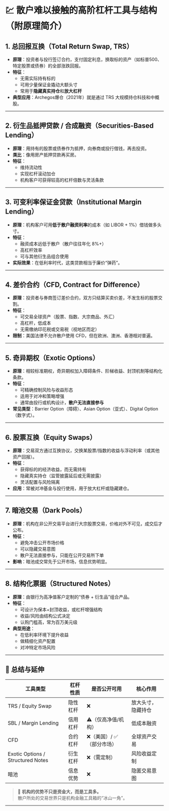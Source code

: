 # 💹 散户难以接触的高阶杠杆工具与结构（附原理简介）

## 1. 总回报互换（Total Return Swap, TRS）
- **原理**：投资者与投行签订合约，支付固定利息，换取标的资产（如标普500、特定股票或债券）的全部涨跌回报。  
- **特征**：
  - 无需实际持有标的
  - 可用少量保证金撬动大额头寸
  - 常用于**隐藏真实持仓**和**放大杠杆**
- **典型应用**：Archegos爆仓（2021年）就是通过 TRS 大规模持仓科技和中概股。

---

## 2. 衍生品抵押贷款 / 合成融资（Securities-Based Lending）
- **原理**：用持有的股票或债券作为抵押，向券商或投行借钱，再去投资。  
- **类比**：像用房产抵押贷款再买房。  
- **特征**：
  - 维持流动性
  - 实现杠杆滚动加仓
  - 机构客户可获得较高的杠杆倍数与灵活条款

---

## 3. 可变利率保证金贷款（Institutional Margin Lending）
- **原理**：机构客户可用**低于散户融资利率**的成本（如 LIBOR + 1%）借钱做多头寸。  
- **特征**：
  - 融资成本远低于散户（散户往往年化 8%+）
  - 高杠杆效率
  - 可与其他衍生品组合使用
- **实际效果**：在低利率时代，这类贷款相当于廉价“弹药”。

---

## 4. 差价合约（CFD, Contract for Difference）
- **原理**：投资者与券商签订差价合约，双方只结算买卖价差，不发生标的股票交割。  
- **特征**：
  - 可交易全球资产（股票、指数、大宗商品、外汇）
  - 高杠杆，低成本
  - 无需缴纳印花税或交易税（视地区而定）
- **限制**：美国法律不允许散户使用 CFD，但在欧洲、澳洲、香港相对普遍。

---

## 5. 奇异期权（Exotic Options）
- **原理**：相较标准期权，奇异期权加入障碍条件、阶梯收益、封顶机制等结构化条款。  
- **特征**：
  - 可精确控制风险与收益形态
  - 适用于对冲和策略增强
  - 通常由投行或机构设计，**散户无法直接参与**
- **常见类型**：Barrier Option（障碍）、Asian Option（亚式）、Digital Option（数字式）。

---

## 6. 股票互换（Equity Swaps）
- **原理**：交易双方通过互换协议，交换某股票/指数的收益与浮动利率（或其他资产回报）。  
- **特征**：
  - 获得标的的经济收益，而无需持有
  - 隐藏真实持仓（监管披露延后或无需披露）
  - 灵活配置与风险隔离
- **应用**：常被对冲基金与投行使用，用于放大杠杆或隐藏建仓。

---

## 7. 暗池交易（Dark Pools）
- **原理**：机构在非公开交易平台进行大宗股票交易，价格对外不可见，成交后才公布。  
- **特征**：
  - 避免冲击公开市场价格
  - 可以隐藏交易意图
  - 散户无法直接参与，只能在公开交易所下单
- **影响**：暗池成交常先于公开市场，信息优势明显。

---

## 8. 结构化票据（Structured Notes）
- **原理**：由银行为高净值客户定制的“债券 + 衍生品”组合产品。  
- **特征**：
  - 可设计为保本+封顶收益，或杠杆增强结构
  - 收益/风险由结构公式决定
  - 认购门槛高，常为百万美元级
- **典型用途**：
  - 在低利率环境下提升收益
  - 做精细化资产配置
  - 对冲特定市场风险

---

## 📌 总结与延伸

| 工具类型 | 杠杆性质 | 是否公开可用 | 核心作用 |
|----------|----------|---------------|------------|
| TRS / Equity Swap | 隐性杠杆 | ❌ | 放大头寸，隐藏持仓 |
| SBL / Margin Lending | 信用杠杆 | ⚠️（仅高净值/机构） | 低成本融资 |
| CFD | 合约杠杆 | ❌（美国）/ ✅（部分市场） | 全球资产交易 |
| Exotic Options / Structured Notes | 衍生杠杆 | ❌（需定制） | 风险收益定制 |
| 暗池 | 信息优势 | ❌ | 隐匿交易意图 |

> 🧠 **机构的优势不只是资金大，而是工具多。**  
> 散户所处的交易世界只是机构金融工具箱的“冰山一角”。

---
